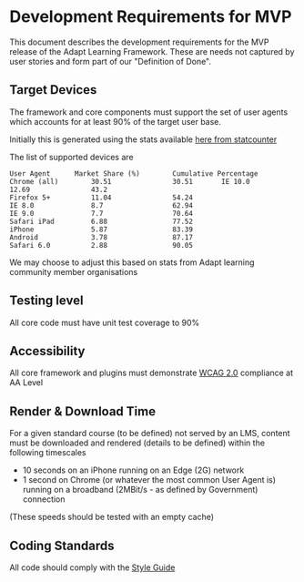 # Development Requirements for MVP

This document describes the development requirements for the MVP release of the Adapt Learning Framework. These are needs not captured by user stories and form part of our "Definition of Done".

## Target Devices
The framework and core components must support the set of user agents which accounts for at least 90% of the target user base.

Initially this is generated using the stats available [here from statcounter](http://gs.statcounter.com/#all-browser_version_partially_combined-GB-monthly-201309-201311-bar)

The list of supported devices are

    User Agent		Market Share (%)		Cumulative Percentage  
    Chrome (all)		30.51				30.51       IE 10.0				12.69				43.2       Firefox 5+			11.04				54.24      IE 8.0				8.7					62.94      IE 9.0				7.7					70.64      Safari iPad			6.88				77.52      iPhone				5.87				83.39      Android				3.78				87.17      Safari 6.0			2.88				90.05

    

We may choose to adjust this based on stats from Adapt learning community member organisations
## Testing level
All core code must have unit test coverage to 90%

## Accessibility
All core framework and plugins must demonstrate [WCAG 2.0](http://www.w3.org/TR/2008/REC-WCAG20-20081211/) compliance at AA Level

## Render & Download Time
For a given standard course (to be defined) not served by an LMS, content must be downloaded and rendered (details to be defined) within the following timescales

* 10 seconds on an iPhone running on an Edge (2G) network
* 1 second on Chrome (or whatever the most common User Agent is) running on a broadband (2MBit/s - as defined by Government) connection

(These speeds should be tested with an empty cache)

## Coding Standards

All code should comply with the [Style Guide](style_guide.md)
